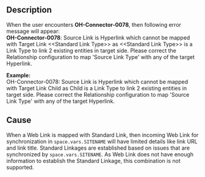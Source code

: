 ## Description

When the user encounters **OH-Connector-0078**, then following error message will appear:  
**OH-Connector-0078**: Source Link is Hyperlink which cannot be mapped with Target Link &lt;&lt;Standard Link Type&gt;&gt; as &lt;&lt;Standard Link Type&gt;&gt; is a Link Type to link 2 existing entities in target side. Please correct the Relationship configuration to map 'Source Link Type' with any of the target Hyperlink.

**Example:**  
OH-Connector-0078: Source Link is Hyperlink which cannot be mapped with Target Link Child as Child is a Link Type to link 2 existing entities in target side. Please correct the Relationship configuration to map 'Source Link Type' with any of the target Hyperlink.

## Cause

When a Web Link is mapped with Standard Link, then incoming Web Link for synchronization in <code class="expression">space.vars.SITENAME</code> will have limited details like link URL and link title. Standard Linkages are established based on issues that are synchronized by <code class="expression">space.vars.SITENAME</code>. As Web Link does not have enough information to establish the Standard Linkage, this combination is not supported.
